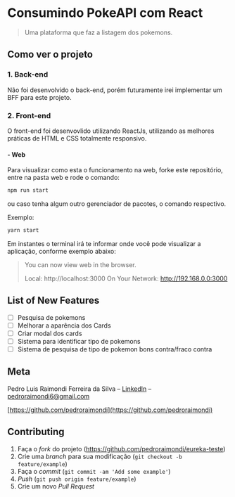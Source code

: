 # Consumindo PokeAPI com React
> Uma plataforma que faz a listagem dos pokemons.

## Como ver o projeto

### 1. Back-end

Não foi desenvolvido o back-end, porém futuramente irei implementar um BFF para este projeto.

### 2. Front-end

O front-end foi desenvovlido utilizando ReactJs, utilizando as melhores práticas de HTML e CSS totalmente responsivo.

#### - Web
Para visualizar como esta o funcionamento na web, forke este repositório, entre na pasta web e rode o comando: 

```sh
npm run start
```
ou caso tenha algum outro gerenciador de pacotes, o comando respectivo.

Exemplo:
```sh
yarn start
```

Em instantes o terminal irá te informar onde você pode visualizar a aplicação, conforme exemplo abaixo:

>You can now view web in the browser.
>
>  Local:            http://localhost:3000
>  On Your Network:  http://192.168.0.0:3000
>

## List of New Features

- [ ] Pesquisa de pokemons
- [ ] Melhorar a aparência dos Cards
- [ ] Criar modal dos cards
- [ ] Sistema para identificar tipo de pokemons
- [ ] Sistema de pesquisa de tipo de pokemon bons contra/fraco contra

## Meta

Pedro Luis Raimondi Ferreira da Silva – [LinkedIn](https://www.linkedin.com/in/pedro-r-517091106/) – pedroraimondi6@gmail.com

[https://github.com/pedroraimondi](https://github.com/pedroraimondi)

## Contributing

1. Faça o _fork_ do projeto (<https://github.com/pedroraimondi/eureka-teste>)
2. Crie uma _branch_ para sua modificação (`git checkout -b feature/example`)
3. Faça o _commit_ (`git commit -am 'Add some example'`)
4. _Push_ (`git push origin feature/example`)
5. Crie um novo _Pull Request_
